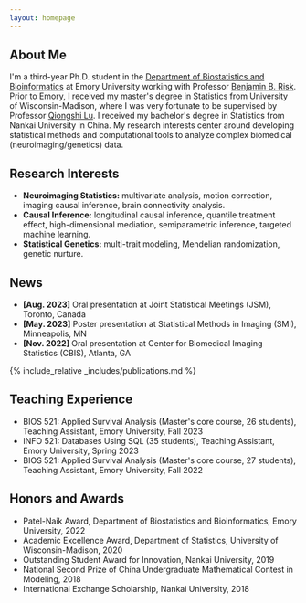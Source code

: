 ```yaml
---
layout: homepage
---
```


## About Me

I'm a third-year Ph.D. student in the [Department of Biostatistics and Bioinformatics](https://sph.emory.edu/departments/bios/index.html) at Emory University working with Professor [Benjamin B. Risk](https://github.com/thebrisklab). Prior to Emory, I received my master's degree in Statistics from University of Wisconsin-Madison, where I was very fortunate to be supervised by Professor [Qiongshi Lu](https://qlu-lab.org/people.html). I received my bachelor's degree in Statistics from Nankai University in China. My research interests center around developing statistical methods and computational tools to analyze complex biomedical (neuroimaging/genetics) data.

<!--
My name in Chinese is 王子航.
-->

<!--
## Education
- M.S. in Statistics: Data Science, University of Wisconsin-Madison, 2021
- B.S. in Statistics, Nankai University, 2020
-->

## Research Interests

- **Neuroimaging Statistics:** multivariate analysis, motion correction, imaging causal inference, brain connectivity analysis.
- **Causal Inference:** longitudinal causal inference, quantile treatment effect, high-dimensional mediation, semiparametric inference, targeted machine learning.
- **Statistical Genetics:** multi-trait modeling, Mendelian randomization, genetic nurture.

## News

- **[Aug. 2023]** Oral presentation at Joint Statistical Meetings (JSM), Toronto, Canada
- **[May. 2023]** Poster presentation at Statistical Methods in Imaging (SMI), Minneapolis, MN
- **[Nov. 2022]** Oral presentation at Center for Biomedical Imaging Statistics (CBIS), Atlanta, GA

{% include_relative _includes/publications.md %}

## Teaching Experience
- BIOS 521: Applied Survival Analysis (Master's core course, 26 students), Teaching Assistant, Emory University, Fall 2023
- INFO 521: Databases Using SQL (35 students), Teaching Assistant, Emory University, Spring 2023
- BIOS 521: Applied Survival Analysis (Master's core course, 27 students), Teaching Assistant, Emory University, Fall 2022

## Honors and Awards
- Patel-Naik Award, Department of Biostatistics and Bioinformatics, Emory University, 2022
- Academic Excellence Award, Department of Statistics, University of Wisconsin-Madison, 2020
- Outstanding Student Award for Innovation, Nankai University, 2019
- National Second Prize of China Undergraduate Mathematical Contest in Modeling, 2018
- International Exchange Scholarship, Nankai University, 2018

<!--
{% include_relative _includes/services.md %}
-->
